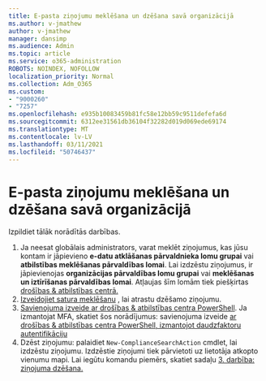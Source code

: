 ```yaml
---
title: E-pasta ziņojumu meklēšana un dzēšana savā organizācijā
ms.author: v-jmathew
author: v-jmathew
manager: dansimp
ms.audience: Admin
ms.topic: article
ms.service: o365-administration
ROBOTS: NOINDEX, NOFOLLOW
localization_priority: Normal
ms.collection: Adm_O365
ms.custom:
- "9000260"
- "7257"
ms.openlocfilehash: e935b10083459b81fc58e12bb59c9511defefa6d
ms.sourcegitcommit: 6312ee31561db36104f32282d019d069ede69174
ms.translationtype: MT
ms.contentlocale: lv-LV
ms.lasthandoff: 03/11/2021
ms.locfileid: "50746437"
---
```

# <a name="search-for-and-delete-email-messages-in-your-organization"></a>E-pasta ziņojumu meklēšana un dzēšana savā organizācijā

Izpildiet tālāk norādītās darbības.

1. Ja neesat globālais administrators, varat meklēt ziņojumus, kas jūsu kontam ir jāpievieno **e-datu atklāšanas pārvaldnieka lomu grupai** vai **atbilstības meklēšanas pārvaldības lomai**. Lai izdzēstu ziņojumus, ir jāpievienojas **organizācijas pārvaldības lomu grupai** vai **meklēšanas un iztīrīšanas pārvaldības lomai**. Atļaujas šīm lomām tiek piešķirtas [drošības & atbilstības centrā.](https://protection.office.com)
2. [Izveidojiet satura meklēšanu](https://docs.microsoft.com/office365/securitycompliance/content-search) , lai atrastu dzēšamo ziņojumu.
3. [Savienojuma izveide ar drošības & atbilstības centra PowerShell](https://docs.microsoft.com/powershell/exchange/office-365-scc/connect-to-scc-powershell/connect-to-scc-powershell). Ja izmantojat MFA, skatiet šos norādījumus: savienojuma izveide [ar drošības & atbilstības centra PowerShell, izmantojot daudzfaktoru autentifikāciju](https://docs.microsoft.com/powershell/exchange/office-365-scc/connect-to-scc-powershell/mfa-connect-to-scc-powershell)
4. Dzēst ziņojumu: palaidiet `New-ComplianceSearchAction` cmdlet, lai izdzēstu ziņojumu. Izdzēstie ziņojumi tiek pārvietoti uz lietotāja atkopto vienumu mapi. Lai iegūtu komandu piemērs, skatiet sadaļu [3. darbība: ziņojuma dzēšana.](https://docs.microsoft.com/office365/securitycompliance/search-for-and-delete-messages-in-your-organization)
